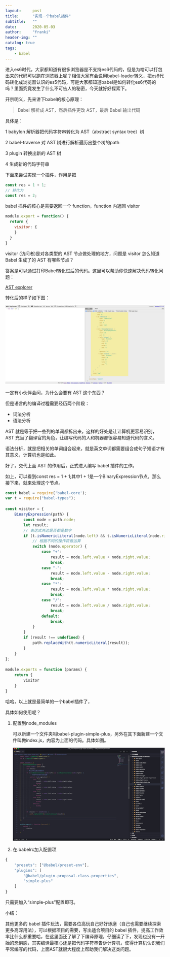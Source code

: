 ```yaml
---
layout:     post
title:      "实现一个babel插件"
subtitle:   ""
date:       2020-05-03
author:     "franki"
header-img: ""
catalog: true
tags:
    - babel
---
```


进入es6时代，大家都知道有很多浏览器是不支持es6代码的，但是为啥可以打包出来的代码可以跑在浏览器上呢？相信大家有会说用babel-loader转义，把es6代码转化成浏览器认识的es5代码，可是大家都知道babel是如何转化es6代码的吗？里面究竟发生了什么不可告人的秘密，今天就好好探索下。

开宗明义，先来讲下babel的核心原理：

> Babel 解析成 AST，然后插件更改 AST，最后 Babel 输出代码

具体是：

1 babylon 解析器把代码字符串转化为 AST（abstract syntax tree）树

2 babel-traverse 对 AST 树进行解析遍历出整个树的path

3 plugin 转换出新的 AST 树

4 生成新的代码字符串

下面来尝试实现一个插件，作用是把

```js
const res = 1 + 1;
// 转化为
const res = 2;
```

babel 插件的核心是需要返回一个 function，function 内返回 visitor

```js
module.export = function() {
  return {
    visitor: {
    }
  }
}
```

visitor (访问者)是对各类型的 AST 节点做处理的地方，问题是 visitor 怎么知道 Babel 生成了的 AST 有哪些节点？

答案是可以通过打印Babel转化过后的代码。这里可以帮助你快速解决代码转化问题：

[AST explorer](https://astexplorer.net/ )

转化后的样子如下图：

![ast](/images/posts/babel/ast.png)

一定有小伙伴会问，为什么会要有 AST 这个东西？

但是语言的的编译过程需要经历两个阶段：

- 词法分析
- 语法分析

AST 就是等于把一些列的单词都拆出来，这样的好处是让计算机更容易识别，AST 充当了翻译官的角色，让编写代码的人和机器都很容易知道代码的含义。

语法分析，就是把相关的单词组合起来，就是英文单词都需要组合成句子短语才有其意义，计算机也是如此。

好了，交代上面 AST 的作用后，正式进入编写 babel 插件的工作。

如上，可以看到const res = 1 + 1;其中1 + 1是一个BinaryExpression节点，那么接下来，就来处理这个节点。

```js
const babel = require('babel-core');
var t = require("babel-types");

const visitor = {
    BinaryExpression(path) {
        const node = path.node;
        let result;
        // 表达式两边是否都是数字
        if (t.isNumericLiteral(node.left) && t.isNumericLiteral(node.right)) {
            // 根据不同的操作符做运算
            switch (node.operator) {
                case "+":
                    result = node.left.value + node.right.value;
                    break;
                case "-":
                    result = node.left.value - node.right.value;
                    break;
                case "*":
                    result = node.left.value * node.right.value;
                    break;
                case "/":
                    result = node.left.value / node.right.value;
                    break;
                default:
                    break;
            }
        }
        if (result !== undefined) {
            path.replaceWith(t.numericLiteral(result));
        }
    }
};

module.exports = function (params) {
    return {
        visitor
    }
}
```

哈哈，以上就是最简单的一个babel插件了，

具体如何使用呢？

1. 配置到node_modules

   可以新建一个文件夹叫babel-plugin-simple-plus，另外在其下面新建一个文件叫做index.js，内容为上面的代码。具体如图。

   ![babel-plugin-simple-plus](/images/posts/babel/babel-plugin-simple-plus.png)

2. 在.babelrc加入配置项

```js
{
    "presets": ["@babel/preset-env"],
    "plugins": [
        "@babel/plugin-proposal-class-properties",
        "simple-plus"
    ]
}

```

只需要加入“simple-plus”配置即可。

小结：

其他更多的 babel 插件玩法，需要各位高玩自己好好琢磨（自己也需要继续探索更多高深用法），可以根据项目的需要，写出适合项目的 babel 插件，提高工作效率比什么都重要哈，在这里面还了解了下编译原理，仔细读了下，发现也没有一开始的恐惧感，其实编译最核心还是把代码字符串告诉计算机，使得计算机认识我们平常编写的代码，上面AST就很大程度上帮助我们解决这类问题。

